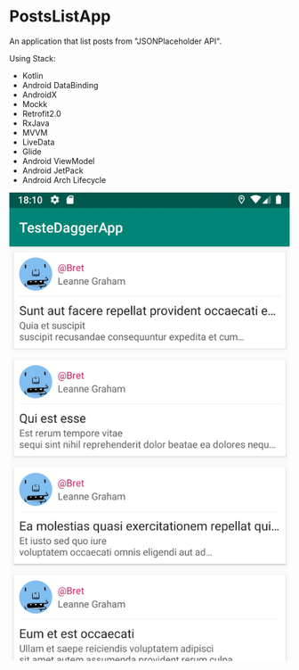 # PostsListApp

An application that list posts from "JSONPlaceholder API".

Using Stack:

- Kotlin
- Android DataBinding
- AndroidX
- Mockk
- Retrofit2.0
- RxJava
- MVVM
- LiveData
- Glide
- Android ViewModel
- Android JetPack
- Android Arch Lifecycle


![alt text](https://github.com/samuel8mille/posts-list-app/blob/master/app/screenshot.jpg)